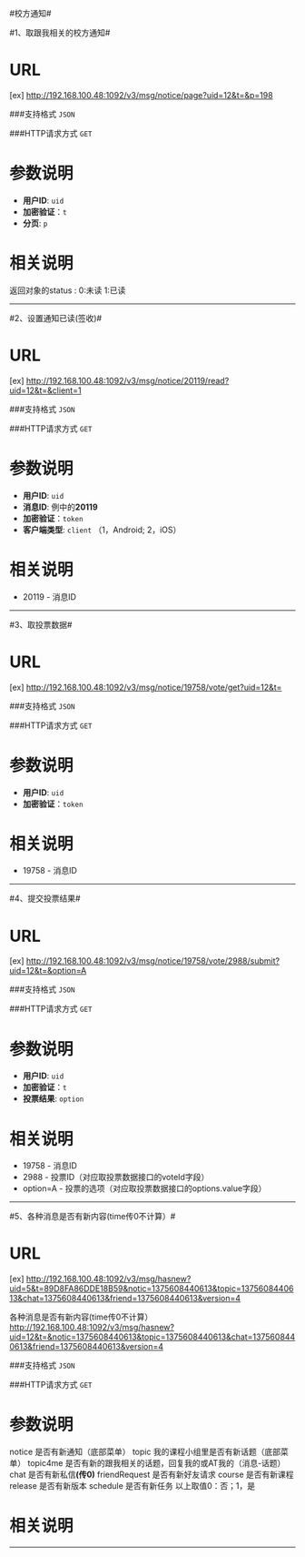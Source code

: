 #校方通知#

#1、取跟我相关的校方通知#

URL
====
[ex] http://192.168.100.48:1092/v3/msg/notice/page?uid=12&t=&p=198

###支持格式 `JSON`

###HTTP请求方式 `GET`

参数说明
====

+ **用户ID**: `uid` 
+ **加密验证**：`t`  
+ **分页**: `p`

相关说明
===
返回对象的status : 0:未读 1:已读

******

#2、设置通知已读(签收)#

URL
====
[ex] http://192.168.100.48:1092/v3/msg/notice/20119/read?uid=12&t=&client=1

###支持格式 `JSON`

###HTTP请求方式 `GET`

参数说明
====

+ **用户ID**: `uid` 
+ **消息ID**: 例中的**20119**
+ **加密验证**：`token`  
+ **客户端类型**: `client`  （1，Android; 2，iOS）

相关说明
===
+ 20119 - 消息ID

******

#3、取投票数据#

URL
====
[ex] http://192.168.100.48:1092/v3/msg/notice/19758/vote/get?uid=12&t=

###支持格式 `JSON`

###HTTP请求方式 `GET`

参数说明
====

+ **用户ID**: `uid` 
+ **加密验证**：`token`  

相关说明
===
+ 19758 - 消息ID

******

#4、提交投票结果#

URL
====
[ex] http://192.168.100.48:1092/v3/msg/notice/19758/vote/2988/submit?uid=12&t=&option=A

###支持格式 `JSON`

###HTTP请求方式 `GET`

参数说明
====

+ **用户ID**: `uid` 
+ **加密验证**：`t`  
+ **投票结果**: `option`

相关说明
===
+ 19758 - 消息ID
+ 2988 - 投票ID（对应取投票数据接口的voteId字段）
+ option=A - 投票的选项（对应取投票数据接口的options.value字段）

******

#5、各种消息是否有新内容(time传0不计算）#

URL
====
[ex] http://192.168.100.48:1092/v3/msg/hasnew?uid=5&t=89D8FA86DDE18B59&notic=1375608440613&topic=1375608440613&chat=1375608440613&friend=1375608440613&version=4

各种消息是否有新内容(time传0不计算）
http://192.168.100.48:1092/v3/msg/hasnew?uid=12&t=&notic=1375608440613&topic=1375608440613&chat=1375608440613&friend=1375608440613&version=4

###支持格式 `JSON`

###HTTP请求方式 `GET`

参数说明
====
notice 是否有新通知（底部菜单）
topic 我的课程小组里是否有新话题（底部菜单）
topic4me 是否有新的跟我相关的话题，回复我的或AT我的（消息-话题）
chat 是否有新私信<b>(传0)</b>
friendRequest 是否有新好友请求
course 是否有新课程
release 是否有新版本
schedule 是否有新任务
以上取值0：否；1，是

相关说明
===


******